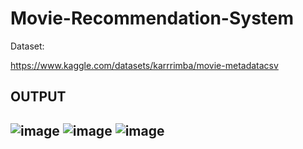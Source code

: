 # Movie-Recommendation-System



Dataset:

https://www.kaggle.com/datasets/karrrimba/movie-metadatacsv


<h2>OUTPUT<h2>

![image](https://user-images.githubusercontent.com/88078110/202457036-827dd7c0-348c-4932-b09b-9559976d4995.png)
![image](https://user-images.githubusercontent.com/88078110/202457107-7cad29d3-1548-4542-adc3-6a4cd776994b.png)
![image](https://user-images.githubusercontent.com/88078110/202457167-8466097c-2925-45a0-92a6-bde45bfbdb8b.png)
